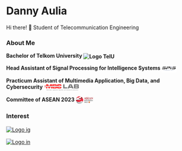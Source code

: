 # Danny Aulia

Hi there! 👋
Student of Telecommunication Engineering

### About Me


**Bachelor of Telkom University <img src="assets/img\telu.png" height="20em" align="center" alt="Logo TelU" title="Logo TelU"/>**


**Head Assistant of Signal Processing for Intelligence Systems <img src="assets/img\Logo SPIS.png" height="20em" align="center" alt="Logo SPIS" title="Logo SPIS"/>**


**Practicum Assistant of Multimedia Application, Big Data, and Cybersecurity <img src="assets/img\Logo MBC.png" height="20em" align="center" alt="Logo MBC" title="Logo MBC"/>**


**Committee of ASEAN 2023 <img src="assets/img\ASEAN Indonesia 2023 Logo.png" height="20em" align="center" alt="Logo ASEAN Indonesia 2023" title="Logo Asean Indonesia 2023"/>**


### Interest


[<img src="assets\instagram.webp" height="60em" align="center" alt="Logo ig" title="Go Follow!"/>](https://www.instagram.com/dannyauliaa/)


[<img src="assets\linkedin.webp" height="60em" align="center" alt="Logo in" title="Let's Connect!"/>](https://www.linkedin.com/in/danny-aulia/)

<!--
**dannyauliaa/dannyauliaa** is a ✨ _special_ ✨ repository because its `README.md` (this file) appears on your GitHub profile.

Here are some ideas to get you started:

# 🔭 I’m currently working on myself it
- 🌱 I’m currently learning ...
- 👯 I’m looking to collaborate on ...
- 🤔 I’m looking for help with ...
- 💬 Ask me about ...
- 📫 How to reach me: ...
- 😄 Pronouns: ...
- ⚡ Fun fact: ...
-->
